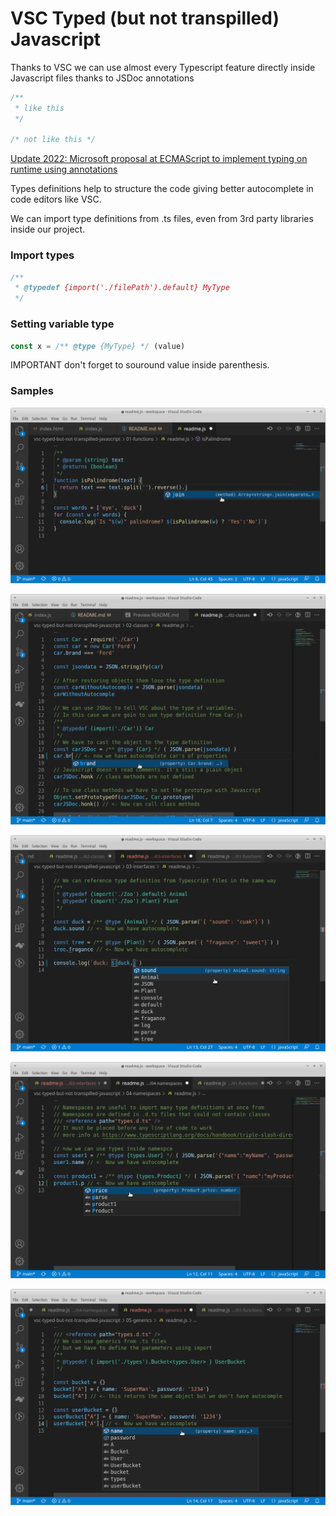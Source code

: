 # VSC Typed (but not transpilled) Javascript

Thanks to VSC we can use almost every Typescript feature directly inside Javascript files thanks to JSDoc annotations

```javascript
/** 
 * like this 
 */

/* not like this */
```

[Update 2022: Microsoft proposal at ECMAScript to implement typing on runtime using annotations ](https://devblogs.microsoft.com/typescript/a-proposal-for-type-syntax-in-javascript/)

Types definitions help to structure the code giving better autocomplete in code editors like VSC. 

We can import type definitions from .ts files, even from 3rd party libraries inside our project.

### Import types

```javascript
/** 
 * @typedef {import('./filePath').default} MyType
 */
```

### Setting variable type

```javascript
const x = /** @type {MyType} */ (value)
```

IMPORTANT don't forget to souround value inside parenthesis.

### Samples

[![01_Functions](01-functions/img.png)](https://github.com/sselvaggi/vsc-typed-but-not-transpilled-javascript/tree/main/01-functions)


[![02_Classes](02-classes/img.png)](https://github.com/sselvaggi/vsc-typed-but-not-transpilled-javascript/tree/main/02-classes)


[![03_Interfaces](03-interfaces/img.png)](https://github.com/sselvaggi/vsc-typed-but-not-transpilled-javascript/tree/main/03-interfaces)


[![04_Namespaces](04-namespaces/img.png)](https://github.com/sselvaggi/vsc-typed-but-not-transpilled-javascript/tree/main/04-namespaces)


[![05_Generics](05-generics/img.png)](https://github.com/sselvaggi/vsc-typed-but-not-transpilled-javascript/tree/main/05-generics)
